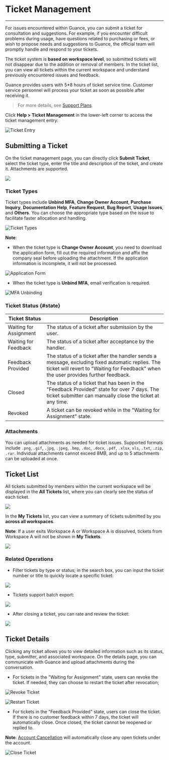 # Ticket Management
---

For issues encountered within Guance, you can submit a ticket for consultation and suggestions. For example, if you encounter difficult problems during usage, have questions related to purchasing or fees, or wish to propose needs and suggestions to Guance, the official team will promptly handle and respond to your tickets.

The ticket system is **based on workspace level**, so submitted tickets will not disappear due to the addition or removal of members. In the ticket list, you can view all tickets within the current workspace and understand previously encountered issues and feedback.

Guance provides users with 5*8 hours of ticket service time. Customer service personnel will process your ticket as soon as possible after receiving it.

> For more details, see [Support Plans](https://www.guance.com/support).

Click **Help > Ticket Management** in the lower-left corner to access the ticket management entry:

![Ticket Entry](../img/ticket-entry.png)

## Submitting a Ticket

On the ticket management page, you can directly click **Submit Ticket**, select the ticket type, enter the title and description of the ticket, and create it. Attachments are supported.

![](img/1.work_order_1.png)

### Ticket Types

Ticket types include **Unbind MFA**, **Change Owner Account**, **Purchase Inquiry**, **Documentation Help**, **Feature Request**, **Bug Report**, **Usage Issues**, and **Others**. You can choose the appropriate type based on the issue to facilitate faster allocation and handling.

![Ticket Types](../img/ticket-type.png)

**Note**:

- When the ticket type is **Change Owner Account**, you need to download the application form, fill out the required information and affix the company seal before uploading the attachment. If the application information is incomplete, it will not be processed.

![Application Form](../img/1.work_order_3.png)

- When the ticket type is **Unbind MFA**, email verification is required.

![MFA Unbinding](../img/1.work_order_2.png)

### Ticket Status {#state}

| Ticket Status | Description |
| ------------- | ----------- |
| Waiting for Assignment | The status of a ticket after submission by the user. |
| Waiting for Feedback | The status of a ticket after acceptance by the handler. |
| Feedback Provided | The status of a ticket after the handler sends a message, excluding fixed automatic replies. The ticket will revert to "Waiting for Feedback" when the user provides further feedback. |
| Closed | The status of a ticket that has been in the "Feedback Provided" state for over 7 days. The ticket submitter can manually close the ticket at any time. |
| Revoked | A ticket can be revoked while in the "Waiting for Assignment" state. |

### Attachments

You can upload attachments as needed for ticket issues. Supported formats include `.png`, `.gif`, `.jpg`, `.jpeg`, `.bmp`, `.doc`, `.docx`, `.pdf`, `.xlsx`, `xls`, `.txt`, `.zip`, `.rar`. Individual attachments cannot exceed 8MB, and up to 5 attachments can be uploaded at once.

## Ticket List

All tickets submitted by members within the current workspace will be displayed in the **All Tickets** list, where you can clearly see the status of each ticket.

![](img/ticketforall.png)

In the **My Tickets** list, you can view a summary of tickets submitted by you **across all workspaces**.

**Note**: If a user exits Workspace A or Workspace A is dissolved, tickets from Workspace A will not be shown in **My Tickets**.

![](img/ticketformine.png)

### Related Operations

- Filter tickets by type or status; in the search box, you can input the ticket number or title to quickly locate a specific ticket:

![](img/ticketformine-op.png)

- Tickets support batch export:

![](img/ticketexport.png)

- After closing a ticket, you can rate and review the ticket:

![](img/ticket-rate.png)

## Ticket Details

Clicking any ticket allows you to view detailed information such as its status, type, submitter, and associated workspace. On the details page, you can communicate with Guance and upload attachments during the conversation.

- For tickets in the "Waiting for Assignment" state, users can revoke the ticket. If needed, they can choose to restart the ticket after revocation;

![Revoke Ticket](../img/1.work_order_7.png)

![Restart Ticket](../img/1.work_order_7_1.png)

- For tickets in the "Feedback Provided" state, users can close the ticket. If there is no customer feedback within 7 days, the ticket will automatically close. Once closed, the ticket cannot be reopened or replied to.

**Note**: [Account Cancellation](./index.md#cancel) will automatically close any open tickets under the account.

![Close Ticket](../img/1.work_order_8.png)

<!-- 

## Ticket Management Backend (Internal Use Only)

### Ticket List

In the **Ticket List**, you can see all tickets submitted across the platform. Tickets submitted to Guance will be automatically forwarded to an admin account (referred to as Account A), who will then choose to handle the ticket directly or forward it to another handler. (The following image shows a ticket list submitted by the billing center for reference only. Tickets submitted to Guance have only four statuses: [Pending], [Processing], [Completed], [Cancelled])

![](img/1.work_order_mng_1.png)

### My Tickets

In **My Tickets**, you can view the list of tickets assigned to you.

- Pending: Supports [Handle], [Mark Complete], and [Forward] actions. Clicking Handle changes the ticket to "Processing"; forwarding to others removes the ticket from **My Tickets**.
- Processing: Supports replying to users and sending attachments.
- Completed/Canceled: Supports viewing ticket details and communication records but does not allow further replies.

![](img/1.work_order_mng_2.png)

### Ticket Handlers

In the **Ticket Handler List**, you can view the current available handlers, created by administrators, and assign "Roles" to them.

-->